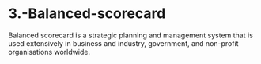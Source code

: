 # 3.-Balanced-scorecard
Balanced scorecard is a strategic planning and management system that is used extensively in business and industry, government, and non-profit organisations worldwide.
